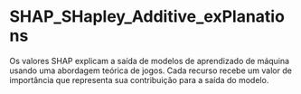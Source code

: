 # SHAP_SHapley_Additive_exPlanations
Os valores SHAP explicam a saída de modelos de aprendizado de máquina usando uma abordagem teórica de jogos. Cada recurso recebe um valor de importância que representa sua contribuição para a saída do modelo.

